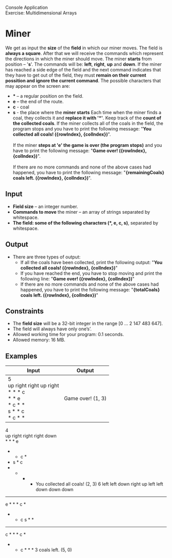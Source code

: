 Console Application<br>
Exercise: Multidimensional Arrays
# Miner
  We get as input the __size__ of the __field__ in which our miner moves. The field is __always a square__. After that we will receive the commands which represent the directions in which the miner should move. The miner __starts__ from position – '__s__'. The commands will be: __left__, __right__, __up__ and __down__. If the miner has reached a side edge of the field and the next command indicates that they have to get out of the field, they must __remain on their current possition and ignore the current command__. The possible characters that may appear on the screen are:
- __\*__ – a regular position on the field.
- __e__ – the end of the route. 
- __c__  - coal
- __s__ - the place where the __miner starts__
  Each time when the miner finds a coal, they collects it and __replace it with '\*'__. Keep track of the __count of the collected coals__. If the miner collects all of the coals in the field, the program stops and you have to print the following message: "__You collected all coals! ({rowIndex}, {colIndex})__".<br><br>
  If the miner __steps at 'e' the game is over (the program stops)__ and you have to print the following message: "__Game over! ({rowIndex}, {colIndex})__".<br><br>
  If there are no more commands and none of the above cases had happened, you have to print the following message: "__{remainingCoals} coals left. ({rowIndex}, {colIndex})__".
## Input
- __Field size__ – an integer number.
- __Commands to move__ the miner – an array of strings separated by whitespace.
- __The field: some of the following characters (\*, e, c, s)__, separated by whitespace.
## Output
- There are three types of output:
    - If all the coals have been collected, print the following output: "__You collected all coals! ({rowIndex}, {colIndex})__"
    - If you have reached the end, you have to stop moving and print the following line: "__Game over! ({rowIndex}, {colIndex})__"
    - If there are no more commands and none of the above cases had happened, you have to print the following message: "__{totalCoals} coals left. ({rowIndex}, {colIndex})__"
## Constraints
- The __field size__ will be a 32-bit integer in the range [0 … 2 147 483 647].
- The field will always have only one’s’.
- Allowed working time for your program: 0.1 seconds.
- Allowed memory: 16 MB.
## Examples
Input|Output
-----|------
5<br>up right right up right<br>* * * c *<br>* * * e *<br>* * c * *<br>s * * c *<br>* * c * *|Game over! (1, 3)
4<br>up right right right down<br>* * * e<br>
* * c *
* s * c
* * * *	You collected all coals! (2, 3)
6
left left down right up left left down down down
* * * * * *
e * * * c *
* * c s * *
* * * * * *
c * * * c *
* * c * * *	3	coals left. (5, 0)
